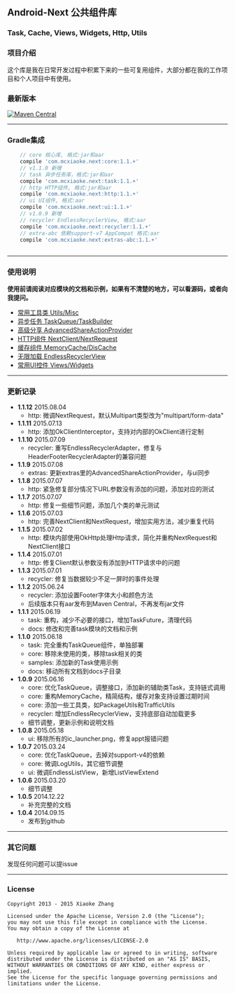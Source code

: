 Android-Next 公共组件库
----------
### Task, Cache, Views, Widgets, Http, Utils

### 项目介绍

这个库是我在日常开发过程中积累下来的一些可复用组件，大部分都在我的工作项目和个人项目中有使用。

### 最新版本

[![Maven Central](http://img.shields.io/badge/2015.08.04-com.mcxiaoke.next:1.1.12-brightgreen.svg)](http://search.maven.org/#search%7Cga%7C1%7Cg%3A%22com.mcxiaoke.next%22)

------

### Gradle集成

```groovy
    // core 核心库, 格式:jar和aar
    compile 'com.mcxiaoke.next:core:1.1.+'
    // v1.1.0 新增
    // task 异步任务库，格式:jar和aar
    compile 'com.mcxiaoke.next:task:1.1.+'
    // http HTTP组件, 格式:jar和aar
    compile 'com.mcxiaoke.next:http:1.1.+'
    // ui UI组件, 格式:aar
    compile 'com.mcxiaoke.next:ui:1.1.+'
    // v1.0.9 新增
    // recycler EndlessRecyclerView, 格式:aar
    compile 'com.mcxiaoke.next:recycler:1.1.+'
    // extra-abc 依赖support-v7 AppCompat 格式:aar
    compile 'com.mcxiaoke.next:extras-abc:1.1.+'
    
```
------

### 使用说明

**使用前请阅读对应模块的文档和示例，如果有不清楚的地方，可以看源码，或者向我提问。**

* [常用工具类 Utils/Misc](docs/core.md)
* [异步任务 TaskQueue/TaskBuilder](docs/task.md)
* [高级分享 AdvancedShareActionProvider](docs/share.md)
* [HTTP组件 NextClient/NextRequest](docs/http.md)
* [缓存组件 MemoryCache/DisCache](docs/cache.md)
* [无限加载 EndlessRecyclerView](docs/recycler.md)
* [常用UI控件 Views/Widgets](docs/ui.md)

------

### 更新记录

- **1.1.12** 2015.08.04
    * http: 微调NextRequest，默认Multipart类型改为"multipart/form-data"
- **1.1.11** 2015.07.13
    * http: 添加OkClientInterceptor，支持对内部的OkClient进行定制
- **1.1.10** 2015.07.09
    * recycler: 重写EndlessRecyclerAdapter，修复与HeaderFooterRecyclerAdapter的兼容问题
- **1.1.9** 2015.07.08
    * extras: 更新extras里的AdvancedShareActionProvider，与ui同步
- **1.1.8** 2015.07.07
    * http: 紧急修复部分情况下URL参数没有添加的问题，添加对应的测试
- **1.1.7** 2015.07.07
    * http: 修复一些细节问题，添加几个类的单元测试
- **1.1.6** 2015.07.03
    * http: 完善NextClient和NextRequest，增加实用方法，减少重复代码
- **1.1.5** 2015.07.02
    * http: 模块内部使用OkHttp处理Http请求，简化并重构NextRequest和NextClient接口
- **1.1.4** 2015.07.01
    * http: 修复Client默认参数没有添加到HTTP请求中的问题
- **1.1.3** 2015.07.01
    * recycler: 修复当数据较少不足一屏时的事件处理
- **1.1.2** 2015.06.24
    * recycler: 添加设置Footer字体大小和颜色方法
    * 后续版本只有aar发布到Maven Central，不再发布jar文件
- **1.1.1** 2015.06.19
    * task: 重构，减少不必要的接口，增加TaskFuture，清理代码
    * docs: 修改和完善task模块的文档和示例
- **1.1.0** 2015.06.18
    * task: 完全重构TaskQueue组件，单独部署
    * core: 移除未使用的类，移除task相关的类
    * samples: 添加新的Task使用示例
    * docs: 移动所有文档到docs子目录
- **1.0.9** 2015.06.16
    * core: 优化TaskQueue，调整接口，添加新的辅助类Task，支持链式调用
    * core: 重构MemoryCache，精简结构，缓存对象支持设置过期时间
    * core: 添加一些工具类，如PackageUtils和TrafficUtils
    * recycler: 增加EndlessRecyclerView，支持底部自动加载更多
    * 细节调整，更新示例和说明文档
- **1.0.8** 2015.05.18
    * ui: 移除所有的ic_launcher.png，修复appt报错问题
- **1.0.7** 2015.03.24
    * core: 优化TaskQueue，去掉对support-v4的依赖
    * core: 微调LogUtils，其它细节调整
    * ui: 微调EndlessListView，新增ListViewExtend
- **1.0.6** 2015.03.20
    * 细节调整
- **1.0.5** 2014.12.22
    * 补充完整的文档
- **1.0.4** 2014.09.15
    * 发布到github

------

### 其它问题

发现任何问题可以提issue

------

### License

    Copyright 2013 - 2015 Xiaoke Zhang

    Licensed under the Apache License, Version 2.0 (the "License");
    you may not use this file except in compliance with the License.
    You may obtain a copy of the License at

       http://www.apache.org/licenses/LICENSE-2.0

    Unless required by applicable law or agreed to in writing, software
    distributed under the License is distributed on an "AS IS" BASIS,
    WITHOUT WARRANTIES OR CONDITIONS OF ANY KIND, either express or implied.
    See the License for the specific language governing permissions and
    limitations under the License.





